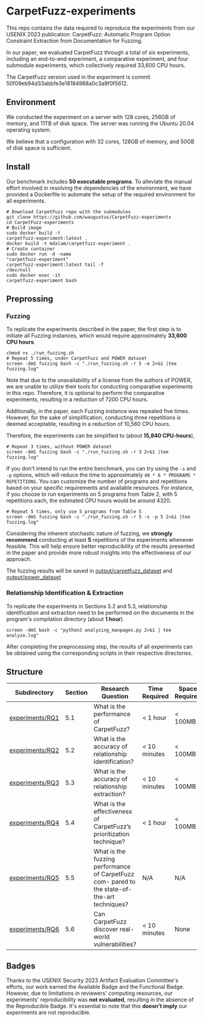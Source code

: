 # CarpetFuzz-experiments
This repo contains the data required to reproduce the experiments from our USENIX 2023 publication: CarpetFuzz: Automatic Program Option Constraint Extraction from Documentation for Fuzzing.

In our paper, we evaluated CarpetFuzz through a total of six experiments, including an end-to-end experiment, a comparative experiment, and four submodule experiments, which collectively required 33,600 CPU hours.

The CarpetFuzz version used in the experiment is commit 50f09eb94d33abbfe3e18184988a0c3a8f0f5612.

## Environment

We conducted the experiment on a server with 128 cores, 256GB of memory, and 11TB of disk space. The server was running the Ubuntu 20.04 operating system.

We believe that a configuration with 32 cores, 128GB of memory, and 50GB of disk space is sufficient.

## Install

Our benchmark includes **50 executable programs**. To alleviate the manual effort involved in resolving the dependencies of the environment, we have provided a Dockerfile to automate the setup of the required environment for all experiments.

```
# Download CarpetFuzz repo with the submodules
git clone https://github.com/waugustus/CarpetFuzz-experiments
cd CarpetFuzz-experiments
# Build image
sudo docker build -t
carpetfuzz-experiment:latest .
docker build -t mdalam/carpetfuzz-experiment .
# Create container
sudo docker run -d -name
"carpetfuzz-experiment"
carpetfuzz-experiment:latest tail -f
/dev/null
sudo docker exec -it
carpetfuzz-experiment bash
```

## Preprossing

### Fuzzing
To replicate the experiments described in the paper, the first step is to initiate all Fuzzing instances, which would require approximately **33,600 CPU hours**. 

```
chmod +x ./run_fuzzing.sh
# Repeat 5 times, under CarpetFuzz and POWER dataset
screen -dmS fuzzing bash -c "./run_fuzzing.sh -r 5 -e 2>&1 |tee fuzzing.log" 
```

Note that due to the unavailability of a license from the authors of POWER, we are unable to utilize their tools for conducting comparative experiments in this repo. Therefore, it is optional to perform the comparative experiments, resulting in a reduction of 7200 CPU hours. 

Additionally, in the paper, each Fuzzing instance was repeated five times. However, for the sake of simplification, conducting three repetitions is deemed acceptable, resulting in a reduction of 10,560 CPU hours.

Therefore, the experiments can be simplified to (about **15,840 CPU-hours**),

```
# Repeat 3 times, without POWER dataset
screen -dmS fuzzing bash -c "./run_fuzzing.sh -r 3 2>&1 |tee fuzzing.log" 
```

If you don't intend to run the entire benchmark, you can try using the `-s` and `-p` options, which will reduce the time to approximately `48 * 6 * PROGRAMS * REPETITIONS`. You can customize the number of programs and repetitions based on your specific requirements and available resources. For instance, if you choose to run experiments on 5 programs from Table 2, with 5 repetitions each, the estimated CPU hours would be around 4320.

```
# Repeat 5 times, only use 5 programs from Table 5
screen -dmS fuzzing bash -c "./run_fuzzing.sh -r 5 -s -p 5 2>&1 |tee fuzzing.log" 
```

Considering the inherent stochastic nature of fuzzing, we **strongly recommend** conducting at least **5** repetitions of the experiments whenever feasible. This will help ensure better reproducibility of the results presented in the paper and provide more robust insights into the effectiveness of our approach.


The fuzzing results will be saved in [output/carpetfuzz_dataset](output/carpetfuzz_dataset) and [output/power_dataset](output/power_dataset)

### Relationship Identification & Extraction

To replicate the experiments in Sections 5.2 and 5.3, relationship identification and extraction need to be performed on the documents in the program's compilation directory (about **1 hour**).

```
screen -dmS bash -c "python3 analyzing_manpages.py 2>&1 | tee analyze.log"
```

After completing the preprocessing step, the results of all experiments can be obtained using the corresponding scripts in their respective directories.

## Structure

|Subdirectory|Section|Research Question|Time Required|Space Required|
|----|----|----|----|----|
|[experiments/RQ1](experiments/RQ1)|5.1|What is the performance of CarpetFuzz?| < 1 hour| < 100MB|
|[experiments/RQ2](experiments/RQ2)|5.2|What is the accuracy of relationship identification?| < 10 minutes | < 100MB |
|[experiments/RQ3](experiments/RQ3)|5.3|What is the accuracy of relationship extraction?| < 10 minutes | < 100MB |
|[experiments/RQ4](experiments/RQ4)|5.4|What is the effectiveness of CarpetFuzz’s prioritization technique?| < 1 hour | < 100MB
|[experiments/RQ5](experiments/RQ5)|5.5|What is the fuzzing performance of CarpetFuzz com- pared to the state-of-the-art techniques?| N/A | N/A |
|[experiments/RQ6](experiments/RQ6)|5.6|Can CarpetFuzz discover real-world vulnerabilities?| < 10 minutes | None |

## Badges

Thanks to the USENIX Security 2023 Artifact Evaluation Committee's efforts, our work earned the Available Badge and the Functional Badge. However, due to limitations in reviewers' computing resources, our experiments' reproducibility was **not evaluated**, resulting in the absence of the Reproducible Badge. It's essential to note that this **doesn't imply** our experiments are not reproducible.
